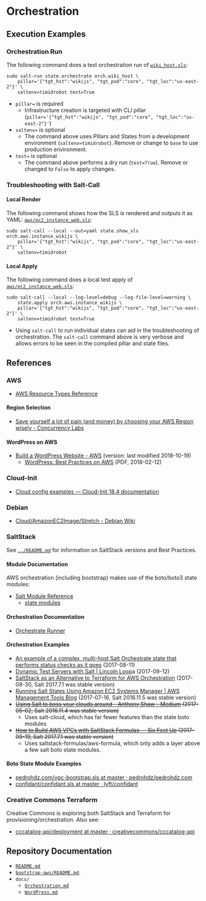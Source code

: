 # Orchestration


## Execution Examples


### Orchestration Run

The following command does a test orchestration run of
[`wiki_host.sls`](wiki_host.sls):
```shell
sudo salt-run state.orchestrate orch.wiki_host \
    pillar='{"tgt_hst":"wikijs", "tgt_pod":"core", "tgt_loc":"us-east-2"}' \
    saltenv=timidrobot test=True
```
- `pillar=` is required
  - Infrastructure creation is targeted with CLI pillar
    (`pillar='{"tgt_hst":"wikijs", "tgt_pod":"core", "tgt_loc":"us-east-2"}'`)
- `saltenv=` is optional
  - The command above uses Pillars and States from a development environment
    (`saltenv=timidrobot`). Remove or change to `base` to use production
    environment.
- `test=` is optional
  - The command above performs a dry run (`test=True`). Remove or changed to
    `False` to apply changes.


### Troubleshooting with Salt-Call


#### Local Render

The following command shows how the SLS is rendered and outputs it as YAML:
[`aws/ec2_instance_web.sls`](aws/ec2_instance_web.sls):
```shell
sudo salt-call --local --out=yaml state.show_sls orch.aws.instance_wikijs \
    pillar='{"tgt_hst":"wikijs", "tgt_pod":"core", "tgt_loc":"us-east-2"}' \
    saltenv=timidrobot
```


#### Local Apply

The following command does a local test apply of
[`aws/ec2_instance_web.sls`](aws/ec2_instance_web.sls):
```shell
sudo salt-call --local --log-level=debug --log-file-level=warning \
    state.apply orch.aws.instance_wikijs \
    pillar='{"tgt_hst":"wikijs", "tgt_pod":"core", "tgt_loc":"us-east-2"}' \
    saltenv=timidrobot test=True
```
- Using `salt-call` to run individual states can aid in the troubleshooting of
  orchestration. The `salt-call` command above is very verbose and allows
  errors to be seen in the compiled pillar and state files.


## References


### AWS

- [AWS Resource Types Reference](http://docs.aws.amazon.com/AWSCloudFormation/latest/UserGuide/aws-template-resource-type-ref.html)


#### Region Selection

- [Save yourself a lot of pain (and money) by choosing your AWS Region wisely - Concurrency Labs](https://www.concurrencylabs.com/blog/choose-your-aws-region-wisely/)


#### WordPress on AWS

- [Build a WordPress Website - AWS](https://aws.amazon.com/getting-started/projects/build-wordpress-website/) (version: last modified 2018-10-19)
  - [WordPress: Best Practices on AWS](https://d0.awsstatic.com/whitepapers/wordpress-best-practices-on-aws.pdf) (PDF, 2018-02-12)


### Cloud-Init

- [Cloud config examples — Cloud-Init 18.4 documentation](https://cloudinit.readthedocs.io/en/latest/topics/examples.html)


### Debian

- [Cloud/AmazonEC2Image/Stretch - Debian Wiki](https://wiki.debian.org/Cloud/AmazonEC2Image/Stretch)


### SaltStack

See [`../README.md`](../README.md) for information on SaltStack versions and
Best Practices.


#### Module Documentation

AWS orchestration (including bootstrap) makes use of the boto/boto3 state
modules:
- [Salt Module Reference][moduleref]
  - [state modules][statemodules]


[moduleref]: https://docs.saltstack.com/en/latest/ref/index.html
[statemodules]: https://docs.saltstack.com/en/latest/ref/states/all/index.html


#### Orchestration Documentation

- [Orchestrate Runner][orchrunner]


[orchrunner]: https://docs.saltstack.com/en/latest/topics/orchestrate/orchestrate_runner.html


#### Orchestration Examples

- [An example of a complex, multi-host Salt Orchestrate state that performs status checks as it goes][statechecks] (2017-08-11)
- [Dynamic Test Servers with Salt | Lincoln Loop][lincoln]a (2017-09-12)
- [SaltStack as an Alternative to Terraform for AWS Orchestration][terraform]
  (2017-08-30, Salt 2017.7.1 was stable version)
- [Running Salt States Using Amazon EC2 Systems Manager | AWS Management Tools Blog][sysmgr] (2017-07-16, Salt 2016.11.5 was stable version)
- ~~[Using Salt to boss your clouds around – Anthony Shaw – Medium][boss]
  (2017-05-02, Salt 2016.11.4 was stable version)~~
  - Uses salt-cloud, which has far fewer features than the state boto modules
- ~~[How to Build AWS VPCs with SaltStack Formulas — Six Feet Up][sixfeet]
  (2017-09-19, Salt 2017.7.1 was stable version)~~
  - Uses saltstack-formulas/aws-formula, which only adds a layer above a few
    salt boto state modules.


[lincoln]:https://lincolnloop.com/blog/dynamic-test-servers-salt/
[statechecks]:https://gist.github.com/whiteinge/1bf3b1fa525c2e883b805f271ec6f7d7
[terraform]:https://eng.lyft.com/saltstack-as-an-alternative-to-terraform-for-aws-orchestration-cd2ceb06bf8c
[sysmgr]:https://aws.amazon.com/blogs/mt/running-salt-states-using-amazon-ec2-systems-manager/
[boss]:https://medium.com/@anthonypjshaw/using-salt-to-boss-your-clouds-around-de2edb2f793d
[sixfeet]:https://sixfeetup.com/blog/build-aws-vpc-with-saltstack


#### Boto State Module Examples

- [pedrohdz.com/vpc-bootstrap.sls at master · pedrohdz/pedrohdz.com][pedrohdz]
- [confidant/confidant.sls at master · lyft/confidant][confidant]


[pedrohdz]:https://github.com/pedrohdz/pedrohdz.com/blob/master/content/posts/DevOps/2016-10-14_managing-aws-vpc-saltstack/vpc-bootstrap.sls
[confidant]:https://github.com/lyft/confidant/blob/master/salt/orchestration/confidant.sls


### Creative Commons Terraform

Creative Commons is exploring both SaltStack and Terraform for
provisioning/orchestration. Also see:
- [cccatalog-api/deployment at master · creativecommons/cccatalog-api](https://github.com/creativecommons/cccatalog-api/tree/master/deployment)


## Repository Documentation

- [`README.md`](../README.md)
- [`bootstrap-aws/README.md`](../bootstrap-aws/README.md).
- `docs/`
  - [`Orchestration.md`](Orchestration.md)
  - [`WordPress.md`](WordPress.md)

